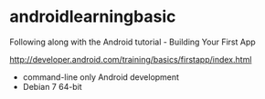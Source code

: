 androidlearningbasic
====================

Following along with the Android tutorial - Building Your First App

http://developer.android.com/training/basics/firstapp/index.html

- command-line only Android development
- Debian 7 64-bit
